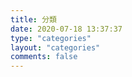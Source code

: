 ```yaml
---
title: 分類
date: 2020-07-18 13:37:37
type: "categories"
layout: "categories"
comments: false
---
```

